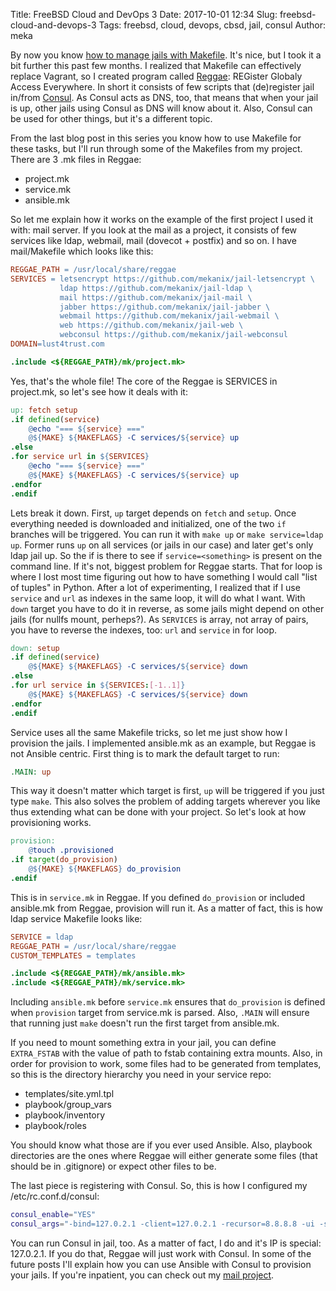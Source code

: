 Title: FreeBSD Cloud and DevOps 3
Date: 2017-10-01 12:34
Slug: freebsd-cloud-and-devops-3
Tags: freebsd, cloud, devops, cbsd, jail, consul
Author: meka


By now you know [how to manage jails with Makefile](/blog/2017/04/04/freebsd-cloud-and-devops-2/).
It's nice, but I took it a bit further this past few months. I realized that
Makefile can effectively replace Vagrant, so I created program called
[Reggae](https://github.com/mekanix/reggae): REGister Globaly Access Everywhere.
In short it consists of few scripts that (de)register jail in/from
[Consul](https://consul.io). As Consul acts as DNS, too, that means that when
your jail is up, other jails using Consul as DNS will know about it. Also,
Consul can be used for other things, but it's a different topic.

From the last blog post in this series you know how to use Makefile for these
tasks, but I'll run through some of the Makefiles from my project. There are 3
.mk files in Reggae:

* project.mk
* service.mk
* ansible.mk

So let me explain how it works on the example of the first project I used it
with: mail server. If you look at the mail as a project, it consists of few
services like ldap, webmail, mail (dovecot + postfix) and so on. I have
mail/Makefile which looks like this:

```Makefile
REGGAE_PATH = /usr/local/share/reggae
SERVICES = letsencrypt https://github.com/mekanix/jail-letsencrypt \
           ldap https://github.com/mekanix/jail-ldap \
           mail https://github.com/mekanix/jail-mail \
           jabber https://github.com/mekanix/jail-jabber \
           webmail https://github.com/mekanix/jail-webmail \
           web https://github.com/mekanix/jail-web \
           webconsul https://github.com/mekanix/jail-webconsul
DOMAIN=lust4trust.com

.include <${REGGAE_PATH}/mk/project.mk>
```

Yes, that's the whole file! The core of the Reggae is SERVICES in project.mk, so
let's see how it deals with it:

```Makefile
up: fetch setup
.if defined(service)
	@echo "=== ${service} ==="
	@${MAKE} ${MAKEFLAGS} -C services/${service} up
.else
.for service url in ${SERVICES}
	@echo "=== ${service} ==="
	@${MAKE} ${MAKEFLAGS} -C services/${service} up
.endfor
.endif
```

Lets break it down. First, `up` target depends on `fetch` and `setup`. Once
everything needed is downloaded and initialized, one of the two `if` branches
will be triggered. You can run it with `make up` or `make service=ldap up`.
Former runs `up` on all services (or jails in our case) and later get's only
ldap jail up. So the if is there to see if `service=<something>` is present on the
command line. If it's not, biggest problem for Reggae starts. That for loop is
where I lost most time figuring out how to have something I would call "list of
tuples" in Python. After a lot of experimenting, I realized that if I use
`service` and `url` as indexes in the same loop, it will do what I want. With
`down` target you have to do it in reverse, as some jails might depend on other
jails (for nullfs mount, perheps?). As `SERVICES` is array, not array of pairs,
you have to reverse the indexes, too: `url` and `service` in for loop.

```Makefile
down: setup
.if defined(service)
	@${MAKE} ${MAKEFLAGS} -C services/${service} down
.else
.for url service in ${SERVICES:[-1..1]}
	@${MAKE} ${MAKEFLAGS} -C services/${service} down
.endfor
.endif
```

Service uses all the same Makefile tricks, so let me just show how I provision
the jails. I implemented ansible.mk as an example, but Reggae is not Ansible
centric. First thing is to mark the default target to run:

```Makefile
.MAIN: up
```

This way it doesn't matter which target is first, `up` will be triggered if you
just type `make`. This also solves the problem of adding targets wherever you
like thus extending what can be done with your project. So let's look at how
provisioning works.

```Makefile
provision:
	@touch .provisioned
.if target(do_provision)
	@${MAKE} ${MAKEFLAGS} do_provision
.endif
```

This is in `service.mk` in Reggae. If you defined `do_provision` or included
ansible.mk from Reggae, provision will run it. As a matter of fact, this is how
ldap service Makefile looks like:

```Makefile
SERVICE = ldap
REGGAE_PATH = /usr/local/share/reggae
CUSTOM_TEMPLATES = templates

.include <${REGGAE_PATH}/mk/ansible.mk>
.include <${REGGAE_PATH}/mk/service.mk>
```

Including `ansible.mk` before `service.mk` ensures that `do_provision` is
defined when `provision` target from service.mk is parsed. Also, `.MAIN` will
ensure that running just `make` doesn't run the first target from ansible.mk.

If you need to mount something extra in your jail, you can define `EXTRA_FSTAB`
with the value of path to fstab containing extra mounts. Also, in order for
provision to work, some files had to be generated from templates, so this is the
directory hierarchy you need in your service repo:

* templates/site.yml.tpl
* playbook/group_vars
* playbook/inventory
* playbook/roles

You should know what those are if you ever used Ansible. Also, playbook
directories are the ones where Reggae will either generate some files (that
should be in .gitignore) or expect other files to be.

The last piece is registering with Consul. So, this is how I configured my
/etc/rc.conf.d/consul:

```sh
consul_enable="YES"
consul_args="-bind=127.0.2.1 -client=127.0.2.1 -recursor=8.8.8.8 -ui -server -bootstrap"
```

You can run Consul in jail, too. As a matter of fact, I do and it's IP is
special: 127.0.2.1. If you do that, Reggae will just work with Consul. In some
of the future posts I'll explain how you can use Ansible with Consul to
provision your jails. If you're inpatient, you can check out my
[mail project](https://github.com/mekanix/mail).
